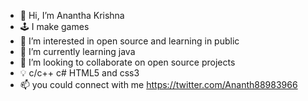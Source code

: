 - 👋 Hi, I’m Anantha Krishna
- 🕹 I make games
- 👀 I’m interested in open source and learning in public
- 🌱 I’m currently learning java
- 💞️ I’m looking to collaborate on open source projects
- 💡  c/c++ c# HTML5 and css3 
- 📫 you could connect with me https://twitter.com/Ananth88983966


